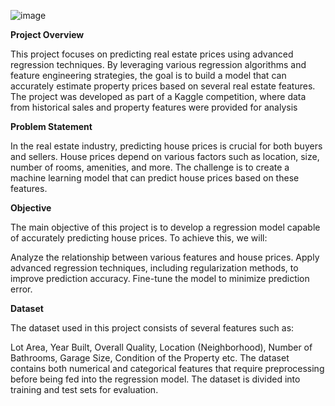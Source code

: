 ![image](https://github.com/user-attachments/assets/70221ce6-ccef-4183-9f1c-f4dcca96d0c6)









**Project Overview**

This project focuses on predicting real estate prices using advanced regression techniques. By leveraging various regression algorithms and feature engineering strategies, the goal is to build a model that can accurately estimate property prices based on several real estate features.
The project was developed as part of a Kaggle competition, where data from historical sales and property features were provided for analysis

**Problem Statement**

In the real estate industry, predicting house prices is crucial for both buyers and sellers. House prices depend on various factors such as location, size, number of rooms, amenities, and more. The challenge is to create a machine learning model that can predict house prices based on these features.

**Objective**

The main objective of this project is to develop a regression model capable of accurately predicting house prices. To achieve this, we will:

Analyze the relationship between various features and house prices.
Apply advanced regression techniques, including regularization methods, to improve prediction accuracy.
Fine-tune the model to minimize prediction error.

**Dataset**

The dataset used in this project consists of several features such as:

Lot Area,
Year Built,
Overall Quality,
Location (Neighborhood),
Number of Bathrooms,
Garage Size,
Condition of the Property etc.
The dataset contains both numerical and categorical features that require preprocessing before being fed into the regression model. The dataset is divided into training and test sets for evaluation.

